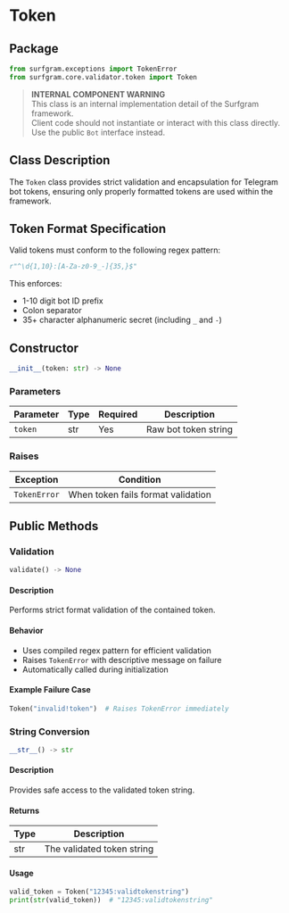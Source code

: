 # Token

## Package
```python
from surfgram.exceptions import TokenError
from surfgram.core.validator.token import Token
```

> **INTERNAL COMPONENT WARNING**  
> This class is an internal implementation detail of the Surfgram framework.  
> Client code should not instantiate or interact with this class directly.  
> Use the public `Bot` interface instead.

## Class Description
The `Token` class provides strict validation and encapsulation for Telegram bot tokens, ensuring only properly formatted tokens are used within the framework.

## Token Format Specification
Valid tokens must conform to the following regex pattern:
```python
r"^\d{1,10}:[A-Za-z0-9_-]{35,}$"
```

This enforces:
- 1-10 digit bot ID prefix
- Colon separator
- 35+ character alphanumeric secret (including `_` and `-`)

## Constructor
```python
__init__(token: str) -> None
```

### Parameters
| Parameter | Type | Required | Description |
|-----------|------|----------|-------------|
| `token`   | str  | Yes      | Raw bot token string |

### Raises
| Exception | Condition |
|-----------|-----------|
| `TokenError` | When token fails format validation |

## Public Methods

### Validation
```python
validate() -> None
```

#### Description
Performs strict format validation of the contained token.

#### Behavior
- Uses compiled regex pattern for efficient validation
- Raises `TokenError` with descriptive message on failure
- Automatically called during initialization

#### Example Failure Case
```python
Token("invalid!token")  # Raises TokenError immediately
```

### String Conversion
```python
__str__() -> str
```

#### Description
Provides safe access to the validated token string.

#### Returns
| Type | Description |
|------|-------------|
| str  | The validated token string |

#### Usage
```python
valid_token = Token("12345:validtokenstring")
print(str(valid_token))  # "12345:validtokenstring"
```
